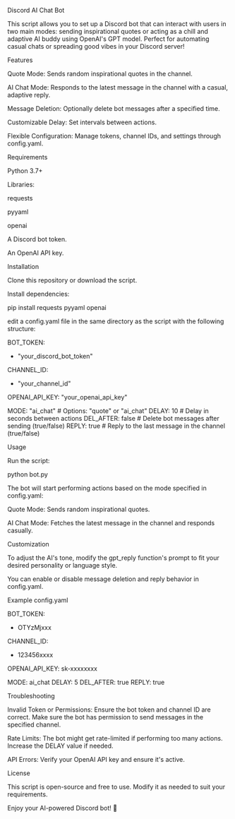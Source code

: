 Discord AI Chat Bot

This script allows you to set up a Discord bot that can interact with users in two main modes: sending inspirational quotes or acting as a chill and adaptive AI buddy using OpenAI's GPT model. Perfect for automating casual chats or spreading good vibes in your Discord server!

Features

Quote Mode: Sends random inspirational quotes in the channel.

AI Chat Mode: Responds to the latest message in the channel with a casual, adaptive reply.

Message Deletion: Optionally delete bot messages after a specified time.

Customizable Delay: Set intervals between actions.

Flexible Configuration: Manage tokens, channel IDs, and settings through config.yaml.

Requirements

Python 3.7+

Libraries:

requests

pyyaml

openai

A Discord bot token.

An OpenAI API key.

Installation

Clone this repository or download the script.

Install dependencies:

pip install requests pyyaml openai

edit a config.yaml file in the same directory as the script with the following structure:

BOT_TOKEN:
  - "your_discord_bot_token"

CHANNEL_ID:
  - "your_channel_id"

OPENAI_API_KEY: "your_openai_api_key"

MODE: "ai_chat"  # Options: "quote" or "ai_chat"
DELAY: 10         # Delay in seconds between actions
DEL_AFTER: false  # Delete bot messages after sending (true/false)
REPLY: true       # Reply to the last message in the channel (true/false)

Usage

Run the script:

python bot.py

The bot will start performing actions based on the mode specified in config.yaml:

Quote Mode: Sends random inspirational quotes.

AI Chat Mode: Fetches the latest message in the channel and responds casually.

Customization

To adjust the AI's tone, modify the gpt_reply function's prompt to fit your desired personality or language style.

You can enable or disable message deletion and reply behavior in config.yaml.

Example config.yaml

BOT_TOKEN:
  - OTYzMjxxx

CHANNEL_ID:
  - 123456xxxx

OPENAI_API_KEY: sk-xxxxxxxx

MODE: ai_chat
DELAY: 5
DEL_AFTER: true
REPLY: true

Troubleshooting

Invalid Token or Permissions: Ensure the bot token and channel ID are correct. Make sure the bot has permission to send messages in the specified channel.

Rate Limits: The bot might get rate-limited if performing too many actions. Increase the DELAY value if needed.

API Errors: Verify your OpenAI API key and ensure it's active.

License

This script is open-source and free to use. Modify it as needed to suit your requirements.

Enjoy your AI-powered Discord bot! 🎉